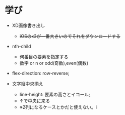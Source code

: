 # 学び
- XD画像書き出し
  - ~~iOSのx3が一番大きいのでそれをダウンロードする~~

- nth-child
  - 何番目の要素を指定する
  - 数字 or n or odd(奇数),even(偶数)

- flex-direction: row-reverse;

- 文字縦中央揃え
  - line-height: 要素の高さとイコール;
  - ↑で中央に来る
  - ※2列になるケースとかだと使えない。i

